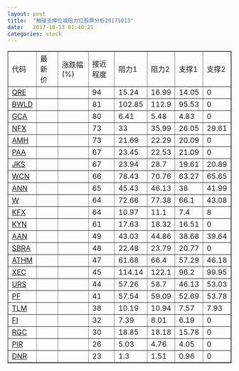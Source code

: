 ```yaml
---
layout: post
title:  "触碰支撑位或阻力位股票分析20171013"
date:   2017-10-13 01:40:21
categories: stock
---
```

<script type="text/javascript">
var stockList = []
stockList.push('gb_qre');
stockList.push('gb_bwld');
stockList.push('gb_gca');
stockList.push('gb_nfx');
stockList.push('gb_amh');
stockList.push('gb_paa');
stockList.push('gb_jks');
stockList.push('gb_wcn');
stockList.push('gb_ann');
stockList.push('gb_w');
stockList.push('gb_kfx');
stockList.push('gb_kyn');
stockList.push('gb_aan');
stockList.push('gb_sbra');
stockList.push('gb_athm');
stockList.push('gb_xec');
stockList.push('gb_urs');
stockList.push('gb_pf');
stockList.push('gb_tlm');
stockList.push('gb_fi');
stockList.push('gb_rgc');
stockList.push('gb_pir');
stockList.push('gb_dnr');
</script>
<table border="1">
 <tr>
 <td>代码</td>
 <td>最新价</td>
 <td>涨跌幅(%)</td>
 <td>接近程度</td>
 <td>阻力1</td>
 <td>阻力2</td>
 <td>支撑1</td>
 <td>支撑2</td>
</tr>
  <tr id="qre" class="red">
  <td><a href="http://stock.finance.sina.com.cn/usstock/quotes/QRE.html" target="_blank">QRE</a></td><td></td><td></td><td>94</td><td>15.24</td><td>16.99</td><td>14.05</td><td>0</td></tr>
  <tr id="bwld" class="red">
  <td><a href="http://stock.finance.sina.com.cn/usstock/quotes/BWLD.html" target="_blank">BWLD</a></td><td></td><td></td><td>81</td><td>102.85</td><td>112.9</td><td>95.53</td><td>0</td></tr>
  <tr id="gca" class="green">
  <td><a href="http://stock.finance.sina.com.cn/usstock/quotes/GCA.html" target="_blank">GCA</a></td><td></td><td></td><td>80</td><td>6.41</td><td>5.48</td><td>4.83</td><td>0</td></tr>
  <tr id="nfx" class="green">
  <td><a href="http://stock.finance.sina.com.cn/usstock/quotes/NFX.html" target="_blank">NFX</a></td><td></td><td></td><td>73</td><td>33</td><td>35.99</td><td>26.05</td><td>29.61</td></tr>
  <tr id="amh" class="green">
  <td><a href="http://stock.finance.sina.com.cn/usstock/quotes/AMH.html" target="_blank">AMH</a></td><td></td><td></td><td>73</td><td>21.69</td><td>22.29</td><td>20.09</td><td>0</td></tr>
  <tr id="paa" class="green">
  <td><a href="http://stock.finance.sina.com.cn/usstock/quotes/PAA.html" target="_blank">PAA</a></td><td></td><td></td><td>67</td><td>23.45</td><td>22.53</td><td>21.09</td><td>0</td></tr>
  <tr id="jks" class="red">
  <td><a href="http://stock.finance.sina.com.cn/usstock/quotes/JKS.html" target="_blank">JKS</a></td><td></td><td></td><td>67</td><td>23.94</td><td>28.7</td><td>19.61</td><td>20.89</td></tr>
  <tr id="wcn" class="red">
  <td><a href="http://stock.finance.sina.com.cn/usstock/quotes/WCN.html" target="_blank">WCN</a></td><td></td><td></td><td>66</td><td>78.43</td><td>70.76</td><td>63.27</td><td>65.65</td></tr>
  <tr id="ann" class="red">
  <td><a href="http://stock.finance.sina.com.cn/usstock/quotes/ANN.html" target="_blank">ANN</a></td><td></td><td></td><td>65</td><td>45.43</td><td>46.13</td><td>38</td><td>41.99</td></tr>
  <tr id="w" class="green">
  <td><a href="http://stock.finance.sina.com.cn/usstock/quotes/W.html" target="_blank">W</a></td><td></td><td></td><td>64</td><td>72.66</td><td>77.38</td><td>66.1</td><td>43.08</td></tr>
  <tr id="kfx" class="green">
  <td><a href="http://stock.finance.sina.com.cn/usstock/quotes/KFX.html" target="_blank">KFX</a></td><td></td><td></td><td>64</td><td>10.97</td><td>11.1</td><td>7.4</td><td>8</td></tr>
  <tr id="kyn" class="red">
  <td><a href="http://stock.finance.sina.com.cn/usstock/quotes/KYN.html" target="_blank">KYN</a></td><td></td><td></td><td>61</td><td>17.63</td><td>18.32</td><td>16.51</td><td>0</td></tr>
  <tr id="aan" class="red">
  <td><a href="http://stock.finance.sina.com.cn/usstock/quotes/AAN.html" target="_blank">AAN</a></td><td></td><td></td><td>49</td><td>43.03</td><td>44.86</td><td>38.68</td><td>39.64</td></tr>
  <tr id="sbra" class="green">
  <td><a href="http://stock.finance.sina.com.cn/usstock/quotes/SBRA.html" target="_blank">SBRA</a></td><td></td><td></td><td>48</td><td>22.48</td><td>23.79</td><td>20.77</td><td>0</td></tr>
  <tr id="athm" class="red">
  <td><a href="http://stock.finance.sina.com.cn/usstock/quotes/ATHM.html" target="_blank">ATHM</a></td><td></td><td></td><td>47</td><td>61.68</td><td>66.4</td><td>57.29</td><td>46.18</td></tr>
  <tr id="xec" class="green">
  <td><a href="http://stock.finance.sina.com.cn/usstock/quotes/XEC.html" target="_blank">XEC</a></td><td></td><td></td><td>45</td><td>114.14</td><td>122.1</td><td>96.2</td><td>99.95</td></tr>
  <tr id="urs" class="green">
  <td><a href="http://stock.finance.sina.com.cn/usstock/quotes/URS.html" target="_blank">URS</a></td><td></td><td></td><td>44</td><td>57.26</td><td>58.7</td><td>46.13</td><td>53.03</td></tr>
  <tr id="pf" class="red">
  <td><a href="http://stock.finance.sina.com.cn/usstock/quotes/PF.html" target="_blank">PF</a></td><td></td><td></td><td>41</td><td>57.54</td><td>59.09</td><td>52.69</td><td>53.78</td></tr>
  <tr id="tlm" class="green">
  <td><a href="http://stock.finance.sina.com.cn/usstock/quotes/TLM.html" target="_blank">TLM</a></td><td></td><td></td><td>38</td><td>10.19</td><td>10.94</td><td>7.57</td><td>7.93</td></tr>
  <tr id="fi" class="red">
  <td><a href="http://stock.finance.sina.com.cn/usstock/quotes/FI.html" target="_blank">FI</a></td><td></td><td></td><td>32</td><td>7.39</td><td>8.01</td><td>6.19</td><td>0</td></tr>
  <tr id="rgc" class="green">
  <td><a href="http://stock.finance.sina.com.cn/usstock/quotes/RGC.html" target="_blank">RGC</a></td><td></td><td></td><td>30</td><td>18.85</td><td>18.18</td><td>15.78</td><td>0</td></tr>
  <tr id="pir" class="green">
  <td><a href="http://stock.finance.sina.com.cn/usstock/quotes/PIR.html" target="_blank">PIR</a></td><td></td><td></td><td>26</td><td>5.03</td><td>4.76</td><td>4.05</td><td>0</td></tr>
  <tr id="dnr" class="red">
  <td><a href="http://stock.finance.sina.com.cn/usstock/quotes/DNR.html" target="_blank">DNR</a></td><td></td><td></td><td>23</td><td>1.3</td><td>1.51</td><td>0.96</td><td>0</td></tr>
</table>
